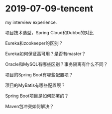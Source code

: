 # 2019-07-09-tencent
my interview experience.

项目技术选型，Spring Cloud和Dubbo的对比

Eureka和zookeeper的区别？

Eureka如何保证高可用？是否有master？

Oracle和MySQL有哪些区别？事务隔离有什么不同？

项目的Spring Boot有哪些配置项？

项目的MyBatis有哪些配置项？

Spring Boot项目是如何部署的？

Maven包冲突如何解决？

